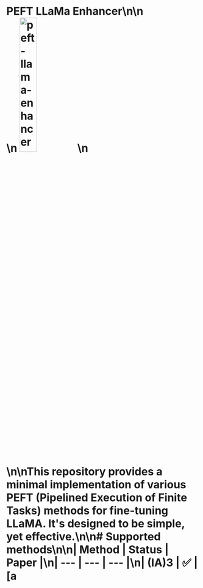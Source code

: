 # PEFT LLaMa Enhancer\n\n<div style="max-width:800px">\n  <img src="https://user-images.githubusercontent.com/2821124/232169319-4546926b-af14-4c4e-9126-675ca647935d.png" alt="peft-llama-enhancer" style="width:30%"/>\n</div>\n\nThis repository provides a minimal implementation of various PEFT (Pipelined Execution of Finite Tasks) methods for fine-tuning LLaMA. It's designed to be simple, yet effective.\n\n# Supported methods\n\n| Method | Status | Paper |\n| ---    | ---         | ---   |\n| (IA)3  | :white_check_mark:          | [a